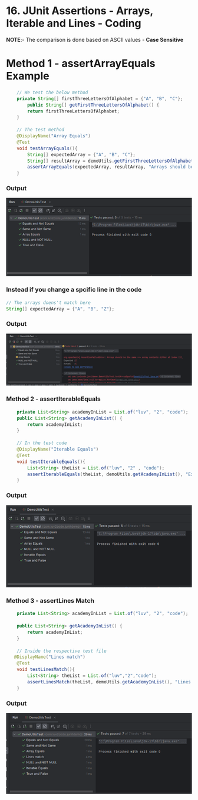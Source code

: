 # 16. JUnit Assertions - Arrays, Iterable and Lines - Coding

**NOTE**:- The comparison is done based on ASCII values - **Case Sensitive** 

# Method 1 - assertArrayEquals Example
```Java
    // We test the below method
    private String[] firstThreeLettersOfAlphabet = {"A", "B", "C"};
        public String[] getFirstThreeLettersOfAlphabet() {
        return firstThreeLettersOfAlphabet;
    }

    // The test method
    @DisplayName("Array Equals")
    @Test
    void testArrayEquals(){
        String[] expectedArray = {"A", "B", "C"};
        String[] resultArray = demoUtils.getFirstThreeLettersOfAlphabet();
        assertArrayEquals(expectedArray, resultArray, "Arrays should be the same");
    }
```
### Output
![arrayEquals Success Case](../images/16_assertArrayEquals_Success.png)

### Instead if you change a spcific line in the code 
```Java
// The arrays doens't match here
String[] expectedArray = {"A", "B", "Z"};
```
### Output
![arrayEquals Failure Case](../images/16_assertArrayEquals_Failure.png)


### Method 2 - assertIterableEquals
```Java
    private List<String> academyInList = List.of("luv", "2", "code");
    public List<String> getAcademyInList() {
        return academyInList;
    }

    // In the test code
    @DisplayName("Iterable Equals")
    @Test
    void testIterableEquals(){
        List<String> theList = List.of("luv", "2" , "code");
        assertIterableEquals(theList, demoUtils.getAcademyInList(), "Expected list should be same as actual list");
    }
```
### Output
![arrayEquals Success Case](../images/16_assertIterableEquals_Success.png)

### Method 3 - assertLines Match 
```Java
    private List<String> academyInList = List.of("luv", "2", "code");

    public List<String> getAcademyInList() {
        return academyInList;
    }

    // Inside the respective test file
   @DisplayName("Lines match")
    @Test
    void testLinesMatch(){
        List<String> theList = List.of("luv","2","code");
        assertLinesMatch(theList, demoUtils.getAcademyInList(), "Lines Should match");
    }
```
### Output
![arrayEquals Success Case](../images/16_assertLinesMatch_Success.png)

